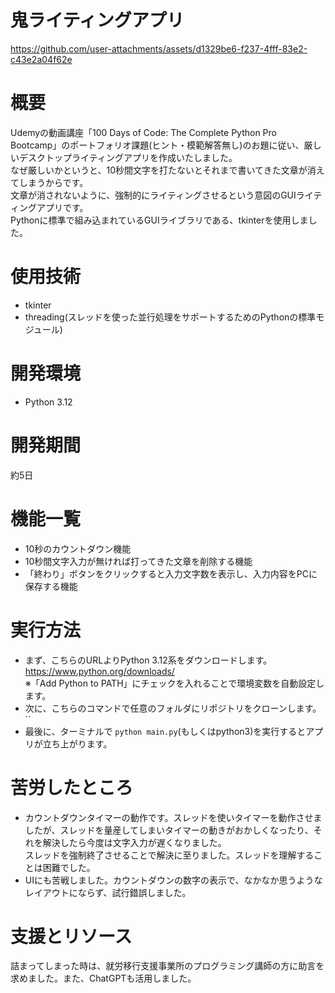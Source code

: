 # 鬼ライティングアプリ





https://github.com/user-attachments/assets/d1329be6-f237-4fff-83e2-c43e2a04f62e
# 概要
Udemyの動画講座「100 Days of Code: The Complete Python Pro Bootcamp」のポートフォリオ課題(ヒント・模範解答無し)のお題に従い、厳しいデスクトップライティングアプリを作成いたしました。<br>
なぜ厳しいかというと、10秒間文字を打たないとそれまで書いてきた文章が消えてしまうからです。<br>
文章が消されないように、強制的にライティングさせるという意図のGUIライティングアプリです。<br>
Pythonに標準で組み込まれているGUIライブラリである、tkinterを使用しました。
# 使用技術
- tkinter
- threading(スレッドを使った並行処理をサポートするためのPythonの標準モジュール)
# 開発環境
- Python 3.12
# 開発期間
約5日
# 機能一覧
- 10秒のカウントダウン機能
- 10秒間文字入力が無ければ打ってきた文章を削除する機能
- 「終わり」ボタンをクリックすると入力文字数を表示し、入力内容をPCに保存する機能
# 実行方法
- まず、こちらのURLよりPython 3.12系をダウンロードします。https://www.python.org/downloads/<br>
  ※「Add Python to PATH」にチェックを入れることで環境変数を自動設定します。
- 次に、こちらのコマンドで任意のフォルダにリポジトリをクローンします。``
- 最後に、ターミナルで `python main.py`(もしくはpython3)を実行するとアプリが立ち上がります。
# 苦労したところ
- カウントダウンタイマーの動作です。スレッドを使いタイマーを動作させましたが、スレッドを量産してしまいタイマーの動きがおかしくなったり、それを解決したら今度は文字入力が遅くなりました。<br>
スレッドを強制終了させることで解決に至りました。スレッドを理解することは困難でした。
- UIにも苦戦しました。カウントダウンの数字の表示で、なかなか思うようなレイアウトにならず、試行錯誤しました。
# 支援とリソース
詰まってしまった時は、就労移行支援事業所のプログラミング講師の方に助言を求めました。また、ChatGPTも活用しました。
